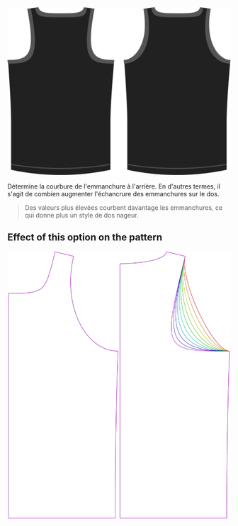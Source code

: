 ![L'option d'échancrure du dos en option sur Aaron](./backlinebend.svg)

Détermine la courbure de l'emmanchure à l'arrière. En d'autres termes, il s'agit de combien augmenter l'échancrure des emmanchures sur le dos.

> Des valeurs plus élevées courbent davantage les emmanchures, ce qui donne plus un style de dos nageur.


## Effect of this option on the pattern
![This image shows the effect of this option by superimposing several variants that have a different value for this option](aaron_backlinebend_sample.svg "Effect of this option on the pattern")